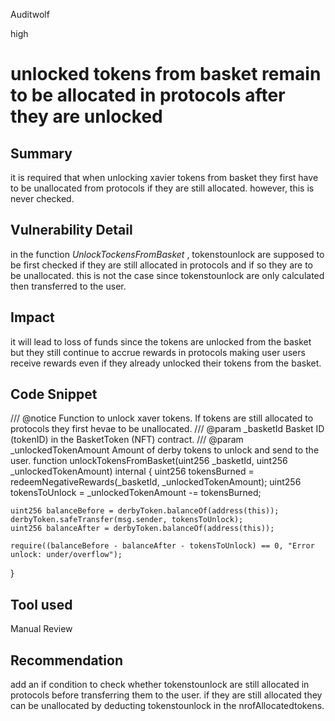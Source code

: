 Auditwolf

high

# unlocked tokens from basket remain to be allocated in protocols after they are unlocked

## Summary
it is required that when unlocking xavier tokens from basket they first have to be unallocated from protocols if they are still allocated. however, this is never checked.

## Vulnerability Detail
in the function _UnlockTockensFromBasket_  , tokenstounlock are supposed to be first checked if they are still allocated in protocols and if so they are to be unallocated. this is not the case since tokenstounlock are only calculated then transferred to the user.
## Impact
it will lead to loss of funds since the tokens are unlocked from the basket but they still continue to accrue rewards in protocols making user users receive rewards even if they already unlocked their tokens from the basket.

## Code Snippet
 /// @notice Function to unlock xaver tokens. If tokens are still allocated to protocols they first hevae to be unallocated.
  /// @param _basketId Basket ID (tokenID) in the BasketToken (NFT) contract.
  /// @param _unlockedTokenAmount Amount of derby tokens to unlock and send to the user.
  function unlockTokensFromBasket(uint256 _basketId, uint256 _unlockedTokenAmount) internal {
    uint256 tokensBurned = redeemNegativeRewards(_basketId, _unlockedTokenAmount);
    uint256 tokensToUnlock = _unlockedTokenAmount -= tokensBurned;

    uint256 balanceBefore = derbyToken.balanceOf(address(this));
    derbyToken.safeTransfer(msg.sender, tokensToUnlock);
    uint256 balanceAfter = derbyToken.balanceOf(address(this));

    require((balanceBefore - balanceAfter - tokensToUnlock) == 0, "Error unlock: under/overflow");
  }



## Tool used

Manual Review

## Recommendation
add an if condition to check whether tokenstounlock are still allocated in protocols before transferring them to the user. if they are still allocated they can be unallocated by deducting tokenstounlock in the nrofAllocatedtokens.
